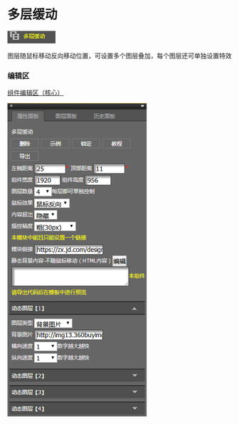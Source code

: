 # 多层缓动

![](/assets/wwqq_37.jpg)

图层随鼠标移动反向移动位置，可设置多个图层叠加，每个图层还可单独设置特效

### 编辑区

[组件编辑区（核心）](/chapter1/gong-ju-jie-mian/zu-jian-bian-ji-qu-ff08-he-xin-ff09.md)

![](/assets/QQ37-2.png)

